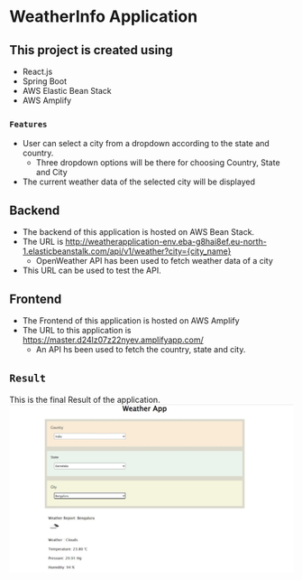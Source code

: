 # WeatherInfo Application


## This project is created using
- React.js
- Spring Boot
- AWS Elastic Bean Stack
- AWS Amplify

### `Features`
- User can select a city from a dropdown according to the state and country.
   - Three dropdown options will be there for choosing Country, State and City
- The current weather data of the selected city will be displayed

## Backend
- The backend of this application is hosted on AWS Bean Stack.
- The URL is http://weatherapplication-env.eba-g8hai8ef.eu-north-1.elasticbeanstalk.com/api/v1/weather?city={city_name}
  - OpenWeather API has been used to fetch weather data of a city
- This URL can be used to test the API.

## Frontend
- The Frontend of this application is hosted on AWS Amplify
- The URL to this application is https://master.d24lz07z22nyev.amplifyapp.com/
  - An API hs been used to fetch the country, state and city.

## `Result`

This is the final Result of the application.
![WeatherInfoApp](https://github.com/geerthana-j/weather-app-react/blob/main/weatherInfoApp.jpg)


